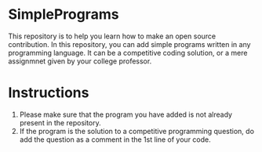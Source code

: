 # SimplePrograms
  This repository is to help you learn how to make an open source contribution. 
  In this repository, you can add simple programs written in any programming language. 
  It can be a competitive coding solution, or a mere assignmnet given by your college professor.

# Instructions
1. Please make sure that the program you have added is not already present in the repository.
2. If the program is the solution to a competitive programming question, do add the question as a comment in the 1st line of your code.
